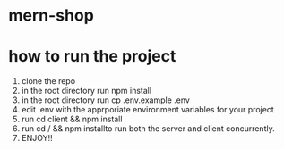 # mern-shop

# how to run the project

1. clone the repo
2. in the root directory run npm install
3. in the root directory run cp .env.example .env
4. edit .env with the apprporiate environment variables for your project
5. run cd client && npm install
6. run cd / && npm installto run both the server and client concurrently.
7. ENJOY!!
